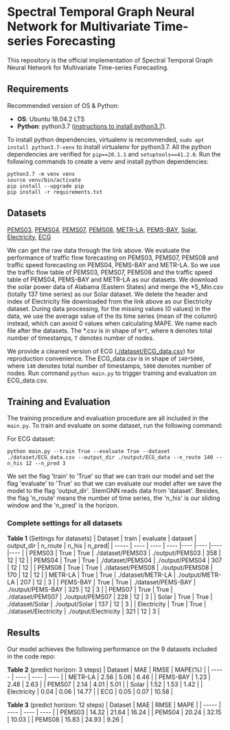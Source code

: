 # Spectral Temporal Graph Neural Network for Multivariate Time-series Forecasting

This repository is the official implementation of Spectral Temporal Graph Neural Network for
Multivariate Time-series Forecasting.

## Requirements

Recommended version of OS & Python:

* **OS**: Ubuntu 18.04.2 LTS
* **Python**: python3.7 ([instructions to install python3.7](https://linuxize.com/post/how-to-install-python-3-7-on-ubuntu-18-04/)).

To install python dependencies, virtualenv is recommended, `sudo apt install python3.7-venv` to install virtualenv for python3.7. All the python dependencies are verified for `pip==20.1.1` and `setuptools==41.2.0`. Run the following commands to create a venv and install python dependencies:

```setup
python3.7 -m venv venv
source venv/bin/activate
pip install --upgrade pip
pip install -r requirements.txt
```



## Datasets


[PEMS03](http://pems.dot.ca.gov/?dnode=Clearinghouse&type=station_5min&district_id=3&submit=Submit),
[PEMS04](http://pems.dot.ca.gov/?dnode=Clearinghouse&type=station_5min&district_id=4&submit=Submit),
[PEMS07](http://pems.dot.ca.gov/?dnode=Clearinghouse&type=station_5min&district_id=7&submit=Submit),
[PEMS08](http://pems.dot.ca.gov/?dnode=Clearinghouse&type=station_5min&district_id=8&submit=Submit),
[METR-LA](https://github.com/liyaguang/DCRNN),
[PEMS-BAY](https://github.com/liyaguang/DCRNN),
[Solar](https://www.nrel.gov/grid/solar-power-data.html),
[Electricity](https://archive.ics.uci.edu/ml/datasets/ElectricityLoadDiagrams20112014),
[ECG](http://www.timeseriesclassification.com/description.php?Dataset=ECG5000)



We can get the raw data through the link above. We evaluate the performance of traffic flow forecasting on PEMS03, PEMS07, PEMS08 and traffic speed forecasting on PEMS04, PEMS-BAY and METR-LA. So we use the traffic flow table of PEMS03, PEMS07, PEMS08 and the traffic speed table of PEMS04, PEMS-BAY and METR-LA as our datasets. We download the solar power data of Alabama (Eastern States) and merge the *5_Min.csv (totally 137 time series) as our Solar dataset. We delete the header and index of Electricity file downloaded from the link above as our Electricity dataset. During data processing, for the missing values ​​(0 values) in the data, we use the average value of the its time series (mean of the column) instead, which can avoid 0 values ​​when calculating MAPE. We name each file after the datasets. The *.csv is in shape of `N*T`, where `N` denotes total number of timestamps, `T` denotes number of nodes.

We provide a cleaned version of ECG ([./dataset/ECG_data.csv](./dataset/ECG_data.csv)) for reproduction convenience. The ECG_data.csv is in shape of `140*5000`, where `140` denotes total number of timestamps, `5000` denotes number of nodes. Run command `python main.py` to trigger training and evaluation on ECG_data.csv.

## Training and Evaluation

The training procedure and evaluation procedure are all included in the `main.py`. To train and evaluate on some dataset, run the following command:

For ECG dataset:

```train & evaluate ECG
python main.py --train True --evaluate True --dataset ./dataset/ECG_data.csv --output_dir ./output/ECG_data --n_route 140 --n_his 12 --n_pred 3
```

We set the flag 'train' to 'True' so that we can train our model and set the flag 'evaluate' to 'True' so that we can evaluate our model after we save the model to the flag 'output_dir'. StemGNN reads data from 'dataset'. Besides, the flag 'n_route' means the number of time series, the 'n_his' is our sliding window and the 'n_pred' is the horizon.


### Complete settings for all datasets

**Table 1** (Settings for datasets)
| Dataset | train  | evaluate | dataset | output_dir | n_route | n_his | n_pred|
| -----   | ---- | ---- | ---- |---- |---- |---- |---- |
| PEMS03 | True | True | ./dataset/PEMS03 | ./output/PEMS03 | 358 | 12 | 12 | 
| PEMS04 | True | True | ./dataset/PEMS04 | ./output/PEMS04 | 307 | 12 | 12 | 
| PEMS08 | True | True | ./dataset/PEMS08 | ./output/PEMS08 | 170 | 12 | 12 |
| METR-LA | True | True | ./dataset/METR-LA | ./output/METR-LA | 207 | 12 | 3 |
| PEMS-BAY | True | True | ./dataset/PEMS-BAY | ./output/PEMS-BAY | 325 | 12 | 3 |
| PEMS07 | True | True | ./dataset/PEMS07 | ./output/PEMS07 | 228 | 12 | 3 |
| Solar | True | True | ./dataset/Solar | ./output/Solar | 137 | 12 | 3 |
| Electricity | True | True | ./dataset/Electricity | ./output/Electricity | 321 | 12 | 3 |






## Results

Our model achieves the following performance on the 9 datasets included in the code repo:

**Table 2** (predict horizon: 3 steps)
| Dataset | MAE  | RMSE | MAPE(%) |
| -----   | ---- | ---- | ---- |
| METR-LA | 2.56 | 5.06 | 6.46 |
| PEMS-BAY | 1.23 | 2.48 | 2.63 |
| PEMS07 | 2.14 | 4.01 | 5.01 |
| Solar | 1.52 | 1.53 | 1.42 |
| Electricity | 0.04 | 0.06 | 14.77 |
| ECG | 0.05 | 0.07 | 10.58 |

**Table 3** (predict horizon: 12 steps)
| Dataset | MAE  | RMSE | MAPE |
| -----   | ---- | ---- | ---- |
| PEMS03 | 14.32 | 21.64 | 16.24 |
| PEMS04 | 20.24 | 32.15 | 10.03 |
| PEMS08 | 15.83 | 24.93 | 9.26 |

